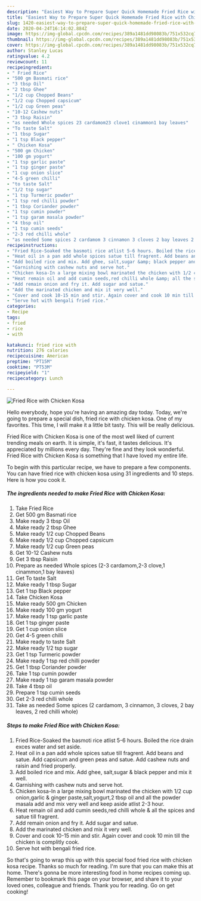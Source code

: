 ```yaml
---
description: "Easiest Way to Prepare Super Quick Homemade Fried Rice with Chicken Kosa"
title: "Easiest Way to Prepare Super Quick Homemade Fried Rice with Chicken Kosa"
slug: 1420-easiest-way-to-prepare-super-quick-homemade-fried-rice-with-chicken-kosa
date: 2020-04-24T16:14:02.884Z
image: https://img-global.cpcdn.com/recipes/389a1481dd98083b/751x532cq70/fried-rice-with-chicken-kosa-recipe-main-photo.jpg
thumbnail: https://img-global.cpcdn.com/recipes/389a1481dd98083b/751x532cq70/fried-rice-with-chicken-kosa-recipe-main-photo.jpg
cover: https://img-global.cpcdn.com/recipes/389a1481dd98083b/751x532cq70/fried-rice-with-chicken-kosa-recipe-main-photo.jpg
author: Stanley Lucas
ratingvalue: 4.2
reviewcount: 11
recipeingredient:
- " Fried Rice"
- "500 gm Basmati rice"
- "3 tbsp Oil"
- "2 tbsp Ghee"
- "1/2 cup Chopped Beans"
- "1/2 cup Chopped capsicum"
- "1/2 cup Green peas"
- "10-12 Cashew nuts"
- "3 tbsp Raisin"
- "as needed Whole spices 23 cardamom23 clove1 cinammon1 bay leaves"
- "To taste Salt"
- "1 tbsp Sugar"
- "1 tsp Black pepper"
- " Chicken Kosa"
- "500 gm Chicken"
- "100 gm yogurt"
- "1 tsp garlic paste"
- "1 tsp ginger paste"
- "1 cup onion slice"
- "4-5 green chilli"
- "to taste Salt"
- "1/2 tsp sugar"
- "1 tsp Turmeric powder"
- "1 tsp red chilli powder"
- "1 tbsp Coriander powder"
- "1 tsp cumin powder"
- "1 tsp garam masala powder"
- "4 tbsp oil"
- "1 tsp cumin seeds"
- "2-3 red chilli whole"
- "as needed Some spices 2 cardamom 3 cinnamon 3 cloves 2 bay leaves 2 red chilli whole"
recipeinstructions:
- "Fried Rice-Soaked the basmoti rice atlist 5-6 hours. Boiled the rice drain exces water and set aside."
- "Heat oil in a pan add whole spices satue till fragrent. Add beans and satue. Add capsicum and green peas and satue. Add cashew nuts and raisin and fried properly."
- "Add boiled rice and mix. Add ghee, salt,sugar &amp; black pepper and mix it well."
- "Garnishing with cashew nuts and serve hot."
- "Chicken kosa-In a large mixing bowl marinated the chicken with 1/2 cup onion,garlic &amp; ginger paste,salt,yogurt,2 tbsp oil and all the powder masala add and mix very well and keep aside atlist 2-3 hour."
- "Heat remain oil and add cumin seeds,red chilli whole &amp; all the spices and satue till fragrent."
- "Add remain onion and fry it. Add sugar and satue."
- "Add the marinated chicken and mix it very well."
- "Cover and cook 10-15 min and stir. Again cover and cook 10 min till the chicken is complitly cook."
- "Serve hot with bengali fried rice."
categories:
- Recipe
tags:
- fried
- rice
- with

katakunci: fried rice with 
nutrition: 276 calories
recipecuisine: American
preptime: "PT15M"
cooktime: "PT53M"
recipeyield: "1"
recipecategory: Lunch

---
```



![Fried Rice with Chicken Kosa](https://img-global.cpcdn.com/recipes/389a1481dd98083b/751x532cq70/fried-rice-with-chicken-kosa-recipe-main-photo.jpg)

Hello everybody, hope you're having an amazing day today. Today, we're going to prepare a special dish, fried rice with chicken kosa. One of my favorites. This time, I will make it a little bit tasty. This will be really delicious.



Fried Rice with Chicken Kosa is one of the most well liked of current trending meals on earth. It is simple, it's fast, it tastes delicious. It's appreciated by millions every day. They're fine and they look wonderful. Fried Rice with Chicken Kosa is something that I have loved my entire life.


To begin with this particular recipe, we have to prepare a few components. You can have fried rice with chicken kosa using 31 ingredients and 10 steps. Here is how you cook it.

<!--inarticleads1-->

##### The ingredients needed to make Fried Rice with Chicken Kosa:

1. Take  Fried Rice
1. Get 500 gm Basmati rice
1. Make ready 3 tbsp Oil
1. Make ready 2 tbsp Ghee
1. Make ready 1/2 cup Chopped Beans
1. Make ready 1/2 cup Chopped capsicum
1. Make ready 1/2 cup Green peas
1. Get 10-12 Cashew nuts
1. Get 3 tbsp Raisin
1. Prepare as needed Whole spices (2-3 cardamom,2-3 clove,1 cinammon,1 bay leaves)
1. Get To taste Salt
1. Make ready 1 tbsp Sugar
1. Get 1 tsp Black pepper
1. Take  Chicken Kosa
1. Make ready 500 gm Chicken
1. Make ready 100 gm yogurt
1. Make ready 1 tsp garlic paste
1. Get 1 tsp ginger paste
1. Get 1 cup onion slice
1. Get 4-5 green chilli
1. Make ready to taste Salt
1. Make ready 1/2 tsp sugar
1. Get 1 tsp Turmeric powder
1. Make ready 1 tsp red chilli powder
1. Get 1 tbsp Coriander powder
1. Take 1 tsp cumin powder
1. Make ready 1 tsp garam masala powder
1. Take 4 tbsp oil
1. Prepare 1 tsp cumin seeds
1. Get 2-3 red chilli whole
1. Take as needed Some spices (2 cardamom, 3 cinnamon, 3 cloves, 2 bay leaves, 2 red chilli whole)




<!--inarticleads2-->

##### Steps to make Fried Rice with Chicken Kosa:

1. Fried Rice-Soaked the basmoti rice atlist 5-6 hours. Boiled the rice drain exces water and set aside.
1. Heat oil in a pan add whole spices satue till fragrent. Add beans and satue. Add capsicum and green peas and satue. Add cashew nuts and raisin and fried properly.
1. Add boiled rice and mix. Add ghee, salt,sugar &amp; black pepper and mix it well.
1. Garnishing with cashew nuts and serve hot.
1. Chicken kosa-In a large mixing bowl marinated the chicken with 1/2 cup onion,garlic &amp; ginger paste,salt,yogurt,2 tbsp oil and all the powder masala add and mix very well and keep aside atlist 2-3 hour.
1. Heat remain oil and add cumin seeds,red chilli whole &amp; all the spices and satue till fragrent.
1. Add remain onion and fry it. Add sugar and satue.
1. Add the marinated chicken and mix it very well.
1. Cover and cook 10-15 min and stir. Again cover and cook 10 min till the chicken is complitly cook.
1. Serve hot with bengali fried rice.




So that's going to wrap this up with this special food fried rice with chicken kosa recipe. Thanks so much for reading. I'm sure that you can make this at home. There's gonna be more interesting food in home recipes coming up. Remember to bookmark this page on your browser, and share it to your loved ones, colleague and friends. Thank you for reading. Go on get cooking!
